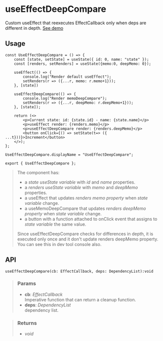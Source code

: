 # useEffectDeepCompare
Custom useEffect that reexecutes EffectCallback only when deps are different in depth. [See demo](https://nDriaDev.io/react-tools/#/hooks/lifecycle/useEffectDeepCompare)

## Usage

```tsx
const UseEffectDeepCompare = () => {
	const [state, setState] = useState({ id: 0, name: "state" });
	const [renders, setRenders] = useState({memo:0, deepMemo: 0});

	useEffect(() => {
		console.log("Render default useEffect");
		setRenders(r => ({...r, memo: r.memo+1}));
	}, [state])

	useEffectDeepCompare(() => {
		console.log("Render memoDeepCompare");
		setRenders(r => ({...r, deepMemo: r.deepMemo+1}));
	}, [state]);

	return (<>
		<p>Current state: id: {state.id} - name: {state.name}</p>
		<p>useEffect render: {renders.memo}</p>
		<p>useEffectDeepCompare render: {renders.deepMemo}</p>
		<button onClick={() => setState(t=> ({ ...t}))}>Increment</button>
	</>);
};

UseEffectDeepCompare.displayName = "UseEffectDeepCompare";

export { UseEffectDeepCompare };
```

> The component has:
> - a _state useState variable_ with _id_ and _name_ properties.
> - a _renders useState variable_ with _memo_ and _deepMemo_ properties.
> - a useEffect that updates _renders memo property_ when _state variable_ change.
> - a useMemoDeepCompare that updates _renders deepMemo property_ when _state variable_ change.
> - a button with a function attached to onClick event that assigns to _state variable_ the same value.
> 
> Since useEffectDeepCompare checks for differences in depth, it is executed only once and it don't update renders deepMemo property. You can see this in dev tool console also.


## API

```tsx
useEffectDeepCompare(cb: EffectCallback, deps: DependencyList):void
```

> ### Params
>
> - __cb__: _EffectCallback_  
Imperative function that can return a cleanup function.
> - __deps__: _DependencyList_  
dependency list.
>

> ### Returns
>
> 
> - _void_  
>